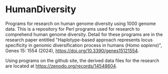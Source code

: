 # HumanDiversity
Programs for research on human genome diversity using 1000 genome data.
This is a repository for Perl programs used for research to comprehend human genome diversity.
Detail for these programs are in the research paper entitled "Haplotype-based approach represents locus specificity in genomic diversification process in humans (_Homo sapiens_)",
Genes 15: 1554 (2024),
https://doi.org/10.3390/genes15121554.

Using programs on the github site, the derived data files for the research are located at https://zenodo.org/records/14548604. 
